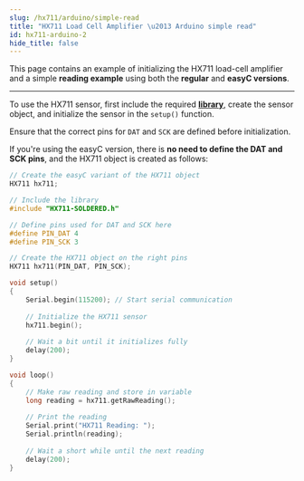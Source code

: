 ```yaml
---
slug: /hx711/arduino/simple-read
title: "HX711 Load Cell Amplifier \u2013 Arduino simple read"
id: hx711-arduino-2
hide_title: false
---
```

This page contains an example of initializing the HX711 load-cell amplifier and a simple **reading example** using both the **regular** and **easyC versions**.

---

To use the HX711 sensor, first include the required [**library**](https://github.com/SolderedElectronics/Soldered-HX711-ADC-For-Weight-Scales-Arduino-Library/tree/main), create the sensor object, and initialize the sensor in the `setup()` function.

<WarningBox>Ensure that the correct pins for `DAT` and `SCK` are defined before initialization.</WarningBox>

<InfoBox>

If you're using the easyC version, there is **no need to define the DAT and SCK pins**, and the HX711 object is created as follows:

```cpp
// Create the easyC variant of the HX711 object
HX711 hx711;
```

</InfoBox>

```cpp
// Include the library
#include "HX711-SOLDERED.h"

// Define pins used for DAT and SCK here
#define PIN_DAT 4
#define PIN_SCK 3

// Create the HX711 object on the right pins
HX711 hx711(PIN_DAT, PIN_SCK);

void setup()
{
    Serial.begin(115200); // Start serial communication
    
    // Initialize the HX711 sensor
    hx711.begin();
    
    // Wait a bit until it initializes fully
    delay(200);
}

void loop()
{
    // Make raw reading and store in variable
    long reading = hx711.getRawReading();
    
    // Print the reading
    Serial.print("HX711 Reading: ");
    Serial.println(reading);
    
    // Wait a short while until the next reading
    delay(200);
}
```

<FunctionDocumentation functionName="hx711.begin()" description="Initializes the HX711 load-cell amplifier, setting up communication and verifying its presence." returnDescription="None." parameters={[]} />

<FunctionDocumentation functionName="hx711.getRawReading()" 
                        description="Reads raw data from the HX711 load-cell amplifier and returns the raw 32-bit value, representing the weight or force applied to the load cell. It handles both native communication and easyC communication methods."
                        returnDescription="A 32-bit signed long representing the raw reading from the load cell."
                        parameters={[]} />

<!-- <CenteredImage src="/img/hx711/load_cell_hx711_vid.gif" alt="Serial Monitor" caption="Placing weight on the load cell" width="700px"/> -->
<CenteredImage src="/img/hx711/hx711_simpleread.png" alt="Serial Monitor" caption="HX711 Sensor Serial Monitor output" width="700px"/>

<QuickLink 
  title="simpleRead.ino" 
  description="Example file for using the HX711 Sensor"
  url="https://github.com/SolderedElectronics/Soldered-HX711-ADC-For-Weight-Scales-Arduino-Library/blob/main/examples/simpleRead/simpleRead.ino" 
/>

<QuickLink 
  title="easyCExample.ino" 
  description="Example file for using the easyC HX711 Sensor"
  url="https://github.com/SolderedElectronics/Soldered-HX711-ADC-For-Weight-Scales-Arduino-Library/blob/main/examples/easyCExample/easyCExample.ino" 
/>